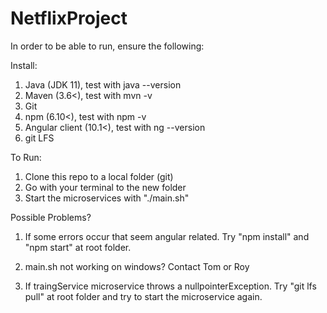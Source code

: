 # NetflixProject

In order to be able to run, ensure the following:

Install:
1. Java (JDK 11), test with java --version 
2. Maven (3.6<), test with mvn -v
3. Git
4. npm (6.10<), test with npm -v
5. Angular client (10.1<), test with ng --version
6. git LFS

To Run:
1. Clone this repo to a local folder (git)
2. Go with your terminal to the new folder
3. Start the microservices with "./main.sh"




Possible Problems?
1. If some errors occur that seem angular related. Try "npm install" and "npm start" at root folder.

2. main.sh not working on windows? Contact Tom or Roy

3. If traingService microservice throws a nullpointerException. Try "git lfs pull" at root folder and try to start the microservice again.
